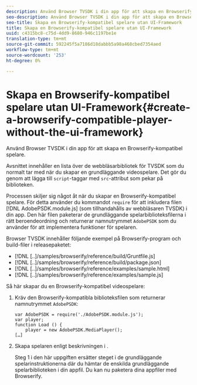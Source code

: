 ```yaml
---
description: Använd Browser TVSDK i din app för att skapa en Browserify-kompatibel spelare.
seo-description: Använd Browser TVSDK i din app för att skapa en Browserify-kompatibel spelare.
seo-title: Skapa en Browserify-kompatibel spelare utan UI-Framework
title: Skapa en Browserify-kompatibel spelare utan UI-Framework
uuid: c4315bc8-c75d-4dd9-8680-946c1197be1e
translation-type: tm+mt
source-git-commit: 592245f5a7186d18dabbb5a98a468cbed7354aed
workflow-type: tm+mt
source-wordcount: '253'
ht-degree: 0%

---
```



# Skapa en Browserify-kompatibel spelare utan UI-Framework{#create-a-browserify-compatible-player-without-the-ui-framework}

Använd Browser TVSDK i din app för att skapa en Browserify-kompatibel spelare.

Avsnittet [](../../../browser-tvsdk-2.4/getting-started/c-psdk-browser-tvsdk-2.4-create-a-basic-player/t-psdk-browser-tvsdk-2.4-create-basic-player-tvsdk.md) innehåller en lista över de webbläsarbibliotek för TVSDK som du normalt tar med när du skapar en grundläggande videospelare. Det gör du genom att lägga till `script`-taggar med `src`-attribut som pekar på biblioteken.

Processen skiljer sig något åt när du skapar en Browserify-kompatibel spelare. För detta använder du kommandot `require` för att inkludera filen [!DNL AdobePSDK.module.js] (som tillhandahålls av webbläsaren TVSDK) i din app. Den här filen paketerar de grundläggande spelarbiblioteksfilerna i rätt beroendeordning och returnerar namnutrymmet `AdobePSDK` som du använder för att implementera funktioner för spelaren.

Browser TVSDK innehåller följande exempel på Browserify-program och build-filer i releasepaketet:

* [!DNL [..]/samples/browserify/reference/build/Gruntfile.js]
* [!DNL [..]/samples/browserify/reference/build/package.json]
* [!DNL [..]/samples/browserify/reference/examples/sample.html]
* [!DNL [..]/samples/browserify/reference/examples/sample.js]

Så här skapar du en Browserify-kompatibel videospelare:

1. Kräv den Browserify-kompatibla biblioteksfilen som returnerar namnutrymmet `AdobePSDK`:

   ```
   var AdobePSDK = require('./AdobePSDK.module.js'); 
   var player; 
   function Load () { 
       player = new AdobePSDK.MediaPlayer(); 
   […]
   ```

1. Skapa spelaren enligt beskrivningen i [](../../../browser-tvsdk-2.4/getting-started/c-psdk-browser-tvsdk-2.4-create-a-basic-player/t-psdk-browser-tvsdk-2.4-create-basic-player-tvsdk.md).

   Steg 1 i den här uppgiften ersätter steget i de grundläggande spelarinstruktionerna där du hämtar de enskilda grundläggande spelarbiblioteken i din appfil.
Du kan nu paketera dina appfiler med Browserify.
